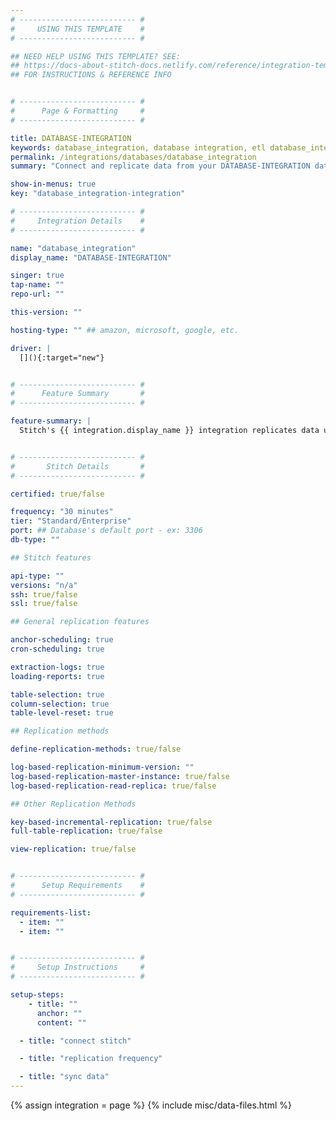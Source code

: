 ```yaml
---
# -------------------------- #
#     USING THIS TEMPLATE    #
# -------------------------- #

## NEED HELP USING THIS TEMPLATE? SEE:
## https://docs-about-stitch-docs.netlify.com/reference/integration-templates/databases/
## FOR INSTRUCTIONS & REFERENCE INFO


# -------------------------- #
#      Page & Formatting     #
# -------------------------- #

title: DATABASE-INTEGRATION
keywords: database_integration, database integration, etl database_integration, database_integration etl
permalink: /integrations/databases/database_integration
summary: "Connect and replicate data from your DATABASE-INTEGRATION database using Stitch's DATABASE-INTEGRATION integration."

show-in-menus: true
key: "database_integration-integration"

# -------------------------- #
#     Integration Details    #
# -------------------------- #

name: "database_integration"
display_name: "DATABASE-INTEGRATION"

singer: true
tap-name: ""
repo-url: ""

this-version: ""

hosting-type: "" ## amazon, microsoft, google, etc.

driver: |
  [](){:target="new"}


# -------------------------- #
#      Feature Summary       #
# -------------------------- #

feature-summary: |
  Stitch's {{ integration.display_name }} integration replicates data using the {{ integration.driver | flatify | strip }}. [TODO]


# -------------------------- #
#       Stitch Details       #
# -------------------------- #

certified: true/false

frequency: "30 minutes"
tier: "Standard/Enterprise"
port: ## Database's default port - ex: 3306
db-type: ""

## Stitch features

api-type: ""
versions: "n/a"
ssh: true/false
ssl: true/false

## General replication features

anchor-scheduling: true
cron-scheduling: true

extraction-logs: true
loading-reports: true

table-selection: true
column-selection: true
table-level-reset: true

## Replication methods

define-replication-methods: true/false

log-based-replication-minimum-version: ""
log-based-replication-master-instance: true/false
log-based-replication-read-replica: true/false

## Other Replication Methods

key-based-incremental-replication: true/false
full-table-replication: true/false

view-replication: true/false


# -------------------------- #
#      Setup Requirements    #
# -------------------------- #

requirements-list:
  - item: ""
  - item: ""


# -------------------------- #
#     Setup Instructions     #
# -------------------------- #

setup-steps:
	- title: ""
	  anchor: ""
	  content: ""

  - title: "connect stitch"

  - title: "replication frequency"

  - title: "sync data"
---
```

{% assign integration = page %}
{% include misc/data-files.html %}